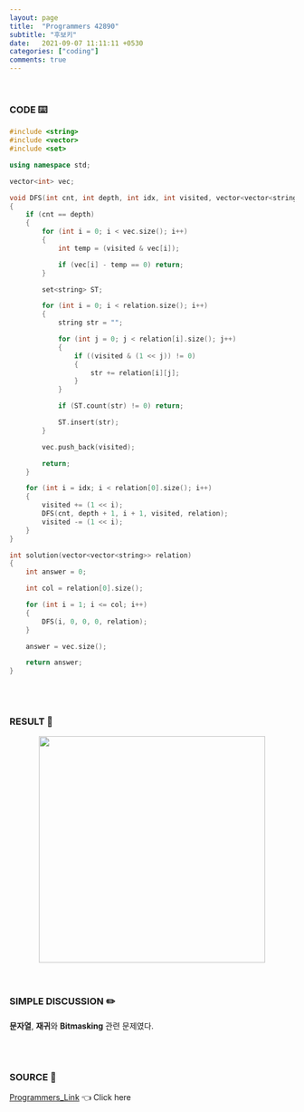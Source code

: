 ```yaml
---
layout: page
title:  "Programmers 42890"
subtitle: "후보키"
date:   2021-09-07 11:11:11 +0530
categories: ["coding"]
comments: true
---
```


<br>

### CODE ⌨️

```c++
#include <string>
#include <vector>
#include <set>

using namespace std;

vector<int> vec;

void DFS(int cnt, int depth, int idx, int visited, vector<vector<string>> relation)
{
	if (cnt == depth)
	{
		for (int i = 0; i < vec.size(); i++)
		{
			int temp = (visited & vec[i]);

			if (vec[i] - temp == 0) return;
		}

		set<string> ST;

		for (int i = 0; i < relation.size(); i++)
		{
			string str = "";

			for (int j = 0; j < relation[i].size(); j++)
			{
				if ((visited & (1 << j)) != 0)
				{
					str += relation[i][j];
				}
			}

			if (ST.count(str) != 0) return;

			ST.insert(str);
		}

		vec.push_back(visited);

		return;
	}

	for (int i = idx; i < relation[0].size(); i++)
	{
		visited += (1 << i);
		DFS(cnt, depth + 1, i + 1, visited, relation);
		visited -= (1 << i);
	}
}

int solution(vector<vector<string>> relation)
{
	int answer = 0;

	int col = relation[0].size();

	for (int i = 1; i <= col; i++)
	{
		DFS(i, 0, 0, 0, relation);
	}

	answer = vec.size();

	return answer;
}
```  

<br>
<br>

### RESULT 💛

<img src="{{ '/assets/programmers/p42890r.jpg' }}" style="width: 400px; height: auto; margin-left: auto; margin-right: auto; display: block;">  

<br>
<br>

### SIMPLE DISCUSSION ✏️

**문자열**, **재귀**와 **Bitmasking** 관련 문제였다.  

<br>
<br>

### SOURCE 💎

[Programmers_Link][link] 👈 Click here  

<br>

<script src="https://utteranc.es/client.js"
        repo="DCherish/DCherish.github.io"
        issue-term="pathname"
        theme="boxy-light"
        crossorigin="anonymous"
        async>
</script>

[link]: https://programmers.co.kr/learn/courses/30/lessons/42890